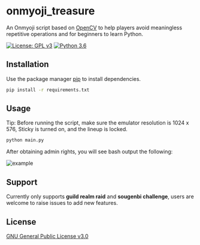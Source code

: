 # onmyoji_treasure

An Onmyoji script based on [OpenCV](https://opencv.org/) to help players avoid meaningless repetitive operations and for
beginners to learn
Python.

[![License: GPL v3](https://img.shields.io/badge/License-GPLv3-blue.svg)](https://www.gnu.org/licenses/gpl-3.0) [![Python 3.6](https://img.shields.io/badge/python-3.11-blue.svg)](https://www.python.org/downloads/release/python-3114/)

## Installation

Use the package manager [pip](https://pip.pypa.io/en/stable/) to install dependencies.

```bash
pip install -r requirements.txt
```

## Usage

Tip: Before running the script, make sure the emulator resolution is 1024 x 576, Sticky is turned on, and the lineup is
locked.

```bash
python main.py
```

After obtaining admin rights, you will see bash output the following:

![example](https://raw.githubusercontent.com/ephanoco/onmyoji_treasure/master/blob/example.png)

## Support

Currently only supports **guild realm raid** and **sougenbi challenge**, users are welcome to raise issues to add new
features.

## License

[GNU General Public License v3.0](https://choosealicense.com/licenses/gpl-3.0/)